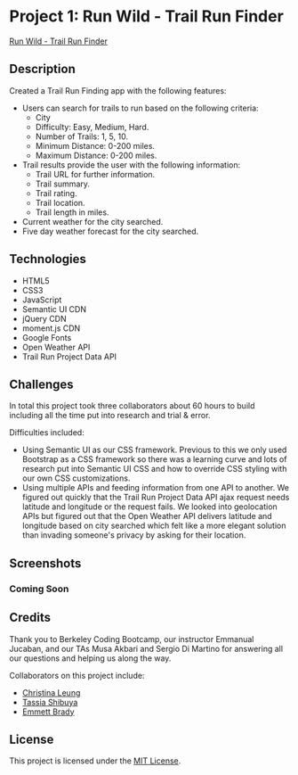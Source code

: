 # Project 1: Run Wild - Trail Run Finder

[Run Wild - Trail Run Finder](https://emmbra.github.io/project1/)

## Description
Created a Trail Run Finding app with the following features:

* Users can search for trails to run based on the following criteria:
    * City
    * Difficulty: Easy, Medium, Hard.
    * Number of Trails: 1, 5, 10.
    * Minimum Distance: 0-200 miles.
    * Maximum Distance: 0-200 miles.
* Trail results provide the user with the following information:
    * Trail URL for further information.
    * Trail summary.
    * Trail rating.
    * Trail location.
    * Trail length in miles.
* Current weather for the city searched.
* Five day weather forecast for the city searched.


## Technologies

* HTML5
* CSS3
* JavaScript
* Semantic UI CDN
* jQuery CDN
* moment.js CDN
* Google Fonts
* Open Weather API
* Trail Run Project Data API


## Challenges

In total this project took three collaborators about 60 hours to build including all the time put into research and trial & error.

Difficulties included:

* Using Semantic UI as our CSS framework. Previous to this we only used Bootstrap as a CSS framework so there was a learning curve and lots of research put into Semantic UI CSS and how to override CSS styling with our own CSS customizations.
* Using multiple APIs and feeding information from one API to another. We figured out quickly that the Trail Run Project Data API ajax request needs latitude and longitude or the request fails. We looked into geolocation APIs but figured out that the Open Weather API delivers latitude and longitude based on city searched which felt like a more elegant solution than invading someone's privacy by asking for their location.


## Screenshots
### Coming Soon

## Credits

Thank you to Berkeley Coding Bootcamp, our instructor Emmanual Jucaban, and our TAs Musa Akbari and Sergio Di Martino for answering all our questions and helping us along the way.

Collaborators on this project include:
* [Christina Leung](https://github.com/cgleungsf)
* [Tassia Shibuya](https://github.com/Tassim)
* [Emmett Brady](https://github.com/emmbra)

## License

This project is licensed under the [MIT License](https://choosealicense.com/licenses/mit).